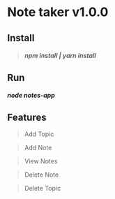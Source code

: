 # Note taker v1.0.0

## Install

> ##### npm install | yarn install

## Run

##### node notes-app

## Features

> Add Topic  

> Add Note

> View Notes

> Delete Note
 
>Delete Topic

